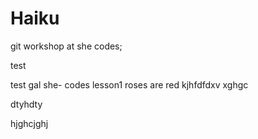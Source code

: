 # Haiku
git workshop at she codes;


test

test gal
she- codes lesson1
roses are red
kjhfdfdxv
xghgc

dtyhdty 

hjghcjghj

